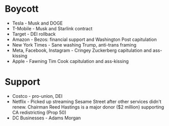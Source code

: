 # Boycott

* Tesla - Musk and DOGE
* T-Mobile - Musk and Starlink contract
* Target - DEI rollback
* Amazon - Bezos: financial support and Washington Post capitulation
* New York Times - Sane washing Trump, anti-trans framing
* Meta, Facebook, Instagram - Cringey Zuckerberg capitulation and ass-kissing
* Apple - Fawning Tim Cook capitulation and ass-kissing

# Support

* Costco - pro-union, DEI
* Netflix - Picked up streaming Sesame Street after other services
  didn't renew. Chairman Reed Hastings is a major donor ($2 million)
  supporting CA redistricting (Prop 50)
* DC Businesses - Adams Morgan

